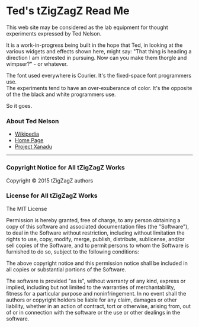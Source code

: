 Ted's tZigZagZ Read Me
===


This web site may be considered as the lab equipment for thought experiments expressed by Ted Nelson.

It is a work-in-progress being built in the hope that Ted, in looking at the various widgets and effects shown here, might say:
"That thing is heading a direction I am interested in pursuing. Now can you make them thorgle and wimpser?" - or whatever.

The font used everywhere is Courier. It's the fixed-space font programmers use.  
The experiments tend to have an over-exuberance of color. It's the opposite of the the black and white programmers use.

So it goes.

### About Ted Nelson

* [Wikipedia]( http://en.wikipedia.org/wiki/Ted_Nelson )
* [Home Page]( http://ted.hyperland.com/ )
* [Project Xanadu]( http://www.xanadu.net/ )

***

### Copyright Notice for All tZigZagZ Works

Copyright &copy; 2015 tZigZagZ authors

### License for All tZigZagZ Works

The MIT License

Permission is hereby granted, free of charge, to any person obtaining a copy of this software and associated documentation files (the "Software"), to deal in the Software without restriction, including without limitation the rights to use, copy, modify, merge, publish, distribute, sublicense, and/or sell copies of the Software, and to permit persons to whom the Software is furnished to do so, subject to the following conditions:

The above copyright notice and this permission notice shall be included in all copies or substantial portions of the Software.

The software is provided "as is", without warranty of any kind, express or implied, including but not limited to the warranties of merchantability, fitness for a particular purpose and noninfringement. In no event shall the authors or copyright holders be liable for any claim, damages or other liability, whether in an action of contract, tort or otherwise, arising from, out of or in connection with the software or the use or other dealings in the software.

